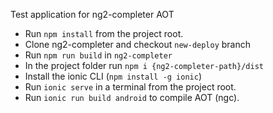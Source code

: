 

Test application for ng2-completer AOT


* Run `npm install` from the project root.
* Clone ng2-completer and checkout `new-deploy` branch
* Run `npm run build` in `ng2-completer`
* In the project folder run `npm i {ng2-completer-path}/dist`
* Install the ionic CLI (`npm install -g ionic`)
* Run `ionic serve` in a terminal from the project root.
* Run `ionic run build android` to compile AOT (ngc).
